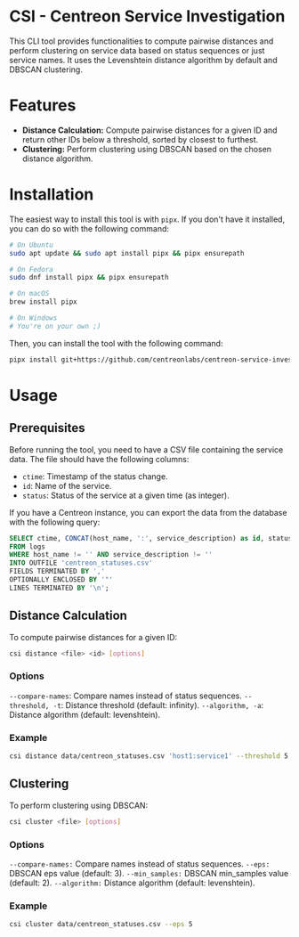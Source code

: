 # CSI - Centreon Service Investigation

This CLI tool provides functionalities to compute pairwise distances and perform clustering on service data based on status sequences or just service names. It uses the Levenshtein distance algorithm by default and DBSCAN clustering.

# Features

- **Distance Calculation:** Compute pairwise distances for a given ID and return other IDs below a threshold, sorted by closest to furthest.
- **Clustering:** Perform clustering using DBSCAN based on the chosen distance algorithm.

# Installation

The easiest way to install this tool is with `pipx`. If you don't have it installed, you can do so with the following command:

```bash
# On Ubuntu
sudo apt update && sudo apt install pipx && pipx ensurepath

# On Fedora
sudo dnf install pipx && pipx ensurepath

# On macOS
brew install pipx

# On Windows
# You're on your own ;)
```

Then, you can install the tool with the following command:

```bash
pipx install git+https://github.com/centreonlabs/centreon-service-investigation.git
```

# Usage

## Prerequisites

Before running the tool, you need to have a CSV file containing the service data. The file should have the following columns:

- `ctime`: Timestamp of the status change.
- `id`: Name of the service.
- `status`: Status of the service at a given time (as integer).

If you have a Centreon instance, you can export the data from the database with the following query:

```sql
SELECT ctime, CONCAT(host_name, ':', service_description) as id, status 
FROM logs 
WHERE host_name != '' AND service_description != ''
INTO OUTFILE 'centreon_statuses.csv' 
FIELDS TERMINATED BY ',' 
OPTIONALLY ENCLOSED BY '"' 
LINES TERMINATED BY '\n';
```

## Distance Calculation

To compute pairwise distances for a given ID:

```bash
csi distance <file> <id> [options]
```

### Options

`--compare-names`: Compare names instead of status sequences.
`--threshold, -t`: Distance threshold (default: infinity).
`--algorithm, -a`: Distance algorithm (default: levenshtein).

### Example

```bash
csi distance data/centreon_statuses.csv 'host1:service1' --threshold 5
```

## Clustering

To perform clustering using DBSCAN:

```bash
csi cluster <file> [options]
```

### Options

`--compare-names:` Compare names instead of status sequences.
`--eps:` DBSCAN eps value (default: 3).
`--min_samples:` DBSCAN min_samples value (default: 2).
`--algorithm:` Distance algorithm (default: levenshtein).

### Example

```bash
csi cluster data/centreon_statuses.csv --eps 5
```
